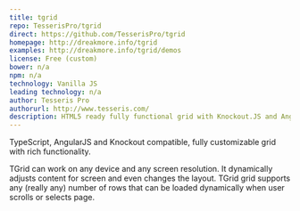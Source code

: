 ```yaml
---
title: tgrid
repo: TesserisPro/tgrid
direct: https://github.com/TesserisPro/tgrid
homepage: http://dreakmore.info/tgrid
examples: http://dreakmore.info/tgrid/demos
license: Free (custom)
bower: n/a
npm: n/a
technology: Vanilla JS
leading technology: n/a
author: Tesseris Pro
authorurl: http://www.tesseris.com/
description: HTML5 ready fully functional grid with Knockout.JS and AngularJS support.
---
```


TypeScript, AngularJS and Knockout compatible, fully customizable grid with rich functionality.

TGrid can work on any device and any screen resolution. It dynamically adjusts content for screen and even changes the layout. TGrid grid supports any (really any) number of rows that can be loaded dynamically when user scrolls or selects page.
